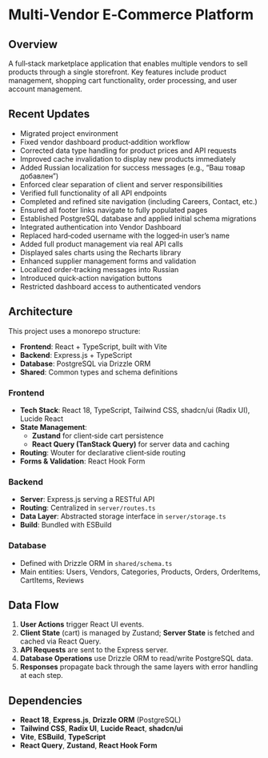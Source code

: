 # Multi‑Vendor E‑Commerce Platform

## Overview

A full‑stack marketplace application that enables multiple vendors to sell products through a single storefront. Key features include product management, shopping cart functionality, order processing, and user account management.

## Recent Updates

- Migrated project environment
- Fixed vendor dashboard product‑addition workflow
- Corrected data type handling for product prices and API requests
- Improved cache invalidation to display new products immediately
- Added Russian localization for success messages (e.g., “Ваш товар добавлен”)
- Enforced clear separation of client and server responsibilities
- Verified full functionality of all API endpoints
- Completed and refined site navigation (including Careers, Contact, etc.)
- Ensured all footer links navigate to fully populated pages
- Established PostgreSQL database and applied initial schema migrations
- Integrated authentication into Vendor Dashboard
- Replaced hard‑coded username with the logged‑in user’s name
- Added full product management via real API calls
- Displayed sales charts using the Recharts library
- Enhanced supplier management forms and validation
- Localized order‑tracking messages into Russian
- Introduced quick‑action navigation buttons
- Restricted dashboard access to authenticated vendors

## Architecture

This project uses a monorepo structure:

- **Frontend**: React + TypeScript, built with Vite
- **Backend**: Express.js + TypeScript
- **Database**: PostgreSQL via Drizzle ORM
- **Shared**: Common types and schema definitions

### Frontend

- **Tech Stack**: React 18, TypeScript, Tailwind CSS, shadcn/ui (Radix UI), Lucide React
- **State Management**:
  - **Zustand** for client‑side cart persistence
  - **React Query (TanStack Query)** for server data and caching
- **Routing**: Wouter for declarative client‑side routing
- **Forms & Validation**: React Hook Form

### Backend

- **Server**: Express.js serving a RESTful API
- **Routing**: Centralized in `server/routes.ts`
- **Data Layer**: Abstracted storage interface in `server/storage.ts`
- **Build**: Bundled with ESBuild

### Database

- Defined with Drizzle ORM in `shared/schema.ts`
- Main entities: Users, Vendors, Categories, Products, Orders, OrderItems, CartItems, Reviews

## Data Flow

1. **User Actions** trigger React UI events.
2. **Client State** (cart) is managed by Zustand; **Server State** is fetched and cached via React Query.
3. **API Requests** are sent to the Express server.
4. **Database Operations** use Drizzle ORM to read/write PostgreSQL data.
5. **Responses** propagate back through the same layers with error handling at each step.

## Dependencies

- **React 18**, **Express.js**, **Drizzle ORM** (PostgreSQL)
- **Tailwind CSS**, **Radix UI**, **Lucide React**, **shadcn/ui**
- **Vite**, **ESBuild**, **TypeScript**
- **React Query**, **Zustand**, **React Hook Form**
